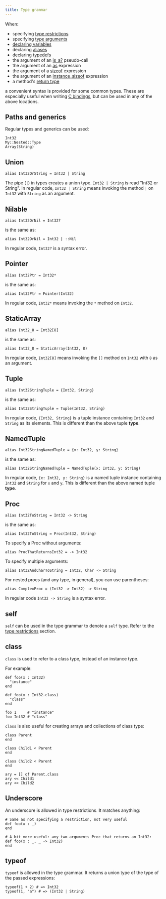 ```yaml
---
title: Type grammar
---
```


When:

* specifying [type restrictions](type_restrictions.html)
* specifying [type arguments](generics.html)
* [declaring variables](declare_var.html)
* declaring [aliases](alias.html)
* declaring [typedefs](c_bindings/type.html)
* the argument of an [is_a?](is_a.html) pseudo-call
* the argument of an [as](as.html) expression
* the argument of a [sizeof](sizeof.html) expression
* the argument of an [instance_sizeof](instance_sizeof.html) expression
* a method's [return type](return_types.html)

a convenient syntax is provided for some common types. These are especially useful when writing [C bindings](c_bindings/index.html), but can be used in any of the above locations.

## Paths and generics

Regular types and generics can be used:

```crystal
Int32
My::Nested::Type
Array(String)
```

## Union

```crystal
alias Int32OrString = Int32 | String
```

The pipe (`|`) in types creates a union type. `Int32 | String` is read "Int32 or String". In regular code, `Int32 | String` means invoking the method `|` on `Int32` with `String` as an argument.

## Nilable

```crystal
alias Int32OrNil = Int32?
```

is the same as:

```crystal
alias Int32OrNil = Int32 | ::Nil
```

In regular code, `Int32?` is a syntax error.

## Pointer

```crystal
alias Int32Ptr = Int32*
```

is the same as:

```crystal
alias Int32Ptr = Pointer(Int32)
```

In regular code, `Int32*` means invoking the `*` method on `Int32`.

## StaticArray

```crystal
alias Int32_8 = Int32[8]
```

is the same as:

```crystal
alias Int32_8 = StaticArray(Int32, 8)
```

In regular code, `Int32[8]` means invoking the `[]` method on `Int32` with `8` as an argument.

## Tuple

```crystal
alias Int32StringTuple = {Int32, String}
```

is the same as:

```crystal
alias Int32StringTuple = Tuple(Int32, String)
```

In regular code, `{Int32, String}` is a tuple instance containing `Int32` and `String` as its elements. This is different than the above tuple **type**.

## NamedTuple

```crystal
alias Int32StringNamedTuple = {x: Int32, y: String}
```

is the same as:

```crystal
alias Int32StringNamedTuple = NamedTuple(x: Int32, y: String)
```

In regular code, `{x: Int32, y: String}` is a named tuple instance containing `Int32` and `String` for `x` and `y`. This is different than the above named tuple **type**.

## Proc

```crystal
alias Int32ToString = Int32 -> String
```

is the same as:

```crystal
alias Int32ToString = Proc(Int32, String)
```

To specify a Proc without arguments:

```crystal
alias ProcThatReturnsInt32 = -> Int32
```

To specify multiple arguments:

```crystal
alias Int32AndCharToString = Int32, Char -> String
```

For nested procs (and any type, in general), you can use parentheses:

```crystal
alias ComplexProc = (Int32 -> Int32) -> String
```

In regular code `Int32 -> String` is a syntax error.

## self

`self` can be used in the type grammar to denote a `self` type. Refer to the [type restrictions](type_restrictions.html) section.

## class

`class` is used to refer to a class type, instead of an instance type.

For example:

```crystal
def foo(x : Int32)
  "instance"
end

def foo(x : Int32.class)
  "class"
end

foo 1     # "instance"
foo Int32 # "class"
```

`class` is also useful for creating arrays and collections of class type:

```crystal
class Parent
end

class Child1 < Parent
end

class Child2 < Parent
end

ary = [] of Parent.class
ary << Child1
ary << Child2
```

## Underscore

An underscore is allowed in type restrictions. It matches anything:

```crystal
# Same as not specifying a restriction, not very useful
def foo(x : _)
end

# A bit more useful: any two arguments Proc that returns an Int32:
def foo(x : _, _ -> Int32)
end
```

## typeof

`typeof` is allowed in the type grammar. It returns a union type of the type of the passed expressions:

```crystal
typeof(1 + 2) # => Int32
typeof(1, "a") # => (Int32 | String)
```
